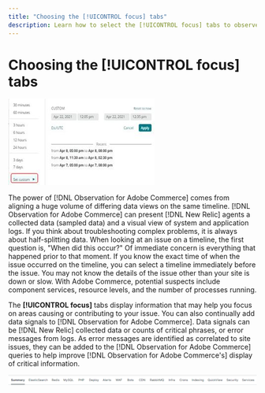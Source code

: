 ```yaml
---
title: "Choosing the [!UICONTROL focus] tabs"
description: Learn how to select the [!UICONTROL focus] tabs to observe areas causing issues.
---
```

# Choosing the [!UICONTROL focus] tabs

![Choose the focus tabs](../../assets/tools/observation-for-adobe-commerce/choosing-the-focus-tabs-1.jpg)

The power of [!DNL Observation for Adobe Commerce] comes from aligning a huge volume of differing data views on the same timeline. [!DNL Observation for Adobe Commerce] can present [!DNL New Relic] agents a collected data (sampled data) and a visual view of system and application logs. If you think about troubleshooting complex problems, it is always about half-splitting data. When looking at an issue on a timeline, the first question is, "When did this occur?" Of immediate concern is everything that happened prior to that moment. If you know the exact time of when the issue occurred on the timeline, you can select a timeline immediately before the issue. You may not know the details of the issue other than your site is down or slow. With Adobe Commerce, potential suspects include component services, resource levels, and the number of processes running.

The **[!UICONTROL focus]** tabs display information that may help you focus on areas causing or contributing to your issue. You can also continually add data signals to [!DNL Observation for Adobe Commerce]. Data signals can be [!DNL New Relic] collected data or counts of critical phrases, or error messages from logs. As error messages are identified as correlated to site issues, they can be added to the [!DNL Observation for Adobe Commerce] queries to help improve [!DNL Observation for Adobe Commerce's] display of critical information.

![Choose the focus tabs](../../assets/tools/observation-for-adobe-commerce/choosing-the-focus-tabs-2.jpeg)
